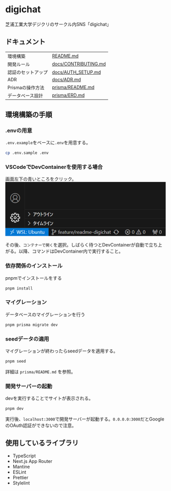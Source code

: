 # digichat

芝浦工業大学デジクリのサークル内SNS「digichat」

## ドキュメント

|                    |                                              |
| ------------------ | -------------------------------------------- |
| 環境構築           | [README.md](README.md)                       |
| 開発ルール         | [docs/CONTRIBUTING.md](docs/CONTRIBUTING.md) |
| 認証のセットアップ | [docs/AUTH_SETUP.md](docs/AUTH_SETUP.md)     |
| ADR                | [docs/ADR.md](docs/ADR.md)                   |
| Prismaの操作方法   | [prisma/README.md](prisma/README.md)         |
| データベース設計   | [prisma/ERD.md](prisma/ERD.md)               |

## 環境構築の手順

### .envの用意

`.env.example`をベースに`.env`を用意する。

```bash
cp .env.sample .env
```

### VSCodeでDevContainerを使用する場合

画面左下の青いところをクリック。
![](docs/images/readme-1.png)

その後、`コンテナーで開く`を選択。しばらく待つとDevContainerが自動で立ち上がる。以降、コマンドはDevContainer内で実行すること。

### 依存関係のインストール

pnpmでインストールをする

```bash
pnpm install
```

### マイグレーション

データベースのマイグレーションを行う

```bash
pnpm prisma migrate dev
```

### seedデータの適用

マイグレーションが終わったらseedデータを適用する。

```bash
pnpm seed
```

詳細は `prisma/README.md` を参照。

### 開発サーバーの起動

devを実行することでサイトが表示される。

```bash
pnpm dev
```

実行後、`localhost:3000`で開発サーバーが起動する。`0.0.0.0:3000`だとGoogleのOAuth認証ができないので注意。

## 使用しているライブラリ

- TypeScript
- Next.js App Router
- Mantine
- ESLint
- Prettier
- Stylelint
